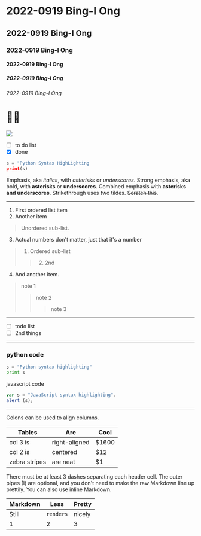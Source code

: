 # 2022-0919 Bing-I Ong
## 2022-0919 Bing-I Ong
### 2022-0919 Bing-I Ong
#### 2022-0919 Bing-I Ong
##### 2022-0919 Bing-I Ong
###### 2022-0919 Bing-I Ong
# 🥹🥵

![](https://images.apple543.com/uploads/teach/2015/08/use-hot-keys-switch-full-screen-on-mac_3.jpeg)
- [ ] to do list
- [x] done

```python
s = "Python Syntax HighLighting
print(s)
```
Emphasis, aka *italics*, with *asterisks* or *underscores*.
Strong emphasis, aka bold, with **asterisks** or **underscores**.
Combined emphasis with **asterisks and underscores**.
Strikethrough uses two tildes. ~~Scratch this~~.


---

1. First ordered list item
2. Another item
 > Unordered sub-list.
3. Actual numbers don't matter, just that it's a number
 > 1. Ordered sub-list
 >> 2. 2nd
4. And another item.
 > note 1
 >> note 2
 >>> note 3
 
 ---
- [ ] todo list
- [ ] 2nd things

---

### python code
``` python
s = "Python syntax highlighting"
print s
```
javascript code
``` javascript
var s = "JavaScript syntax highlighting".
alert (s);
```

---

Colons can be used to align columns.



| Tables | Are | Cool |
| -------- | -------- | -------- |
| col 3 is |right-aligned|$1600|
col 2 is|centered|$12|
zebra stripes    | are neat     | $1     |

There must be at least 3 dashes separating each header cell.
The outer pipes (I) are optional, and you don't need to make the raw Markdown line up prettily. You can also use inline Markdown.


| Markdown| Less| Pretty|
| -------- | -------- | -------- |
| Still    | `renders`  | nicely   |
|     1    |     2    |  3|
